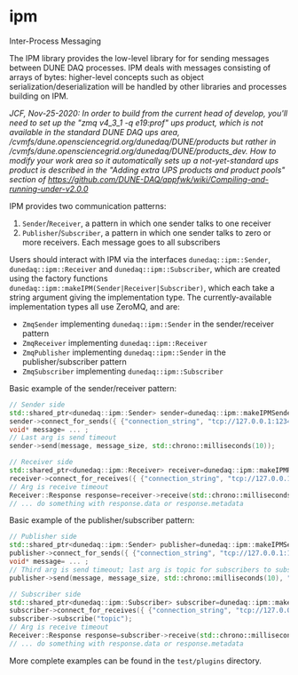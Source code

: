 # ipm
Inter-Process Messaging


The IPM library provides the low-level library for for sending messages between DUNE DAQ processes. IPM deals with messages consisting of arrays of bytes: higher-level concepts such as object serialization/deserialization will be handled by other libraries and processes building on IPM.

_JCF, Nov-25-2020: In order to build from the current head of develop,
you'll need to set up the "zmq v4_3_1 -q e19:prof" ups product, which is
not available in the standard DUNE DAQ ups area,
/cvmfs/dune.opensciencegrid.org/dunedaq/DUNE/products but rather in /cvmfs/dune.opensciencegrid.org/dunedaq/DUNE/products_dev. How to modify
your work area so it automatically sets up a not-yet-standard ups
product is described in the "Adding extra UPS products and product
pools" section of
https://github.com/DUNE-DAQ/appfwk/wiki/Compiling-and-running-under-v2.0.0_


IPM provides two communication patterns:

1. `Sender`/`Receiver`, a pattern in which one sender talks to one receiver
2. `Publisher`/`Subscriber`, a pattern in which one sender talks to zero or more receivers. Each message goes to all subscribers

Users should interact with IPM via the interfaces `dunedaq::ipm::Sender`, `dunedaq::ipm::Receiver` and `dunedaq::ipm::Subscriber`, which are created using the factory functions `dunedaq::ipm::makeIPM(Sender|Receiver|Subscriber)`, which each take a string argument giving the implementation type. The currently-available implementation types all use ZeroMQ, and are:

* `ZmqSender` implementing `dunedaq::ipm::Sender` in the sender/receiver pattern
* `ZmqReceiver` implementing `dunedaq::ipm::Receiver`
* `ZmqPublisher` implementing `dunedaq::ipm::Sender` in the publisher/subscriber pattern
* `ZmqSubscriber` implementing `dunedaq::ipm::Subscriber`

Basic example of the sender/receiver pattern:

```c++
// Sender side
std::shared_ptr<dunedaq::ipm::Sender> sender=dunedaq::ipm::makeIPMSender("ZmqSender");
sender->connect_for_sends({ {"connection_string", "tcp://127.0.0.1:12345"} });
void* message= ... ;
// Last arg is send timeout
sender->send(message, message_size, std::chrono::milliseconds(10));

// Receiver side
std::shared_ptr<dunedaq::ipm::Receiver> receiver=dunedaq::ipm::makeIPMReceiver("ZmqReceiver");
receiver->connect_for_receives({ {"connection_string", "tcp://127.0.0.1:12345"} });
// Arg is receive timeout
Receiver::Response response=receiver->receive(std::chrono::milliseconds(10));
// ... do something with response.data or response.metadata
```

Basic example of the publisher/subscriber pattern:

```c++
// Publisher side
std::shared_ptr<dunedaq::ipm::Sender> publisher=dunedaq::ipm::makeIPMSender("ZmqPublisher");
publisher->connect_for_sends({ {"connection_string", "tcp://127.0.0.1:12345"} });
void* message= ... ;
// Third arg is send timeout; last arg is topic for subscribers to subscribe to
publisher->send(message, message_size, std::chrono::milliseconds(10), "topic");

// Subscriber side
std::shared_ptr<dunedaq::ipm::Subscriber> subscriber=dunedaq::ipm::makeIPMReceiver("ZmqSubscriber");
subscriber->connect_for_receives({ {"connection_string", "tcp://127.0.0.1:12345"} });
subscriber->subscribe("topic");
// Arg is receive timeout
Receiver::Response response=subscriber->receive(std::chrono::milliseconds(10));
// ... do something with response.data or response.metadata
```

More complete examples can be found in the `test/plugins` directory.
